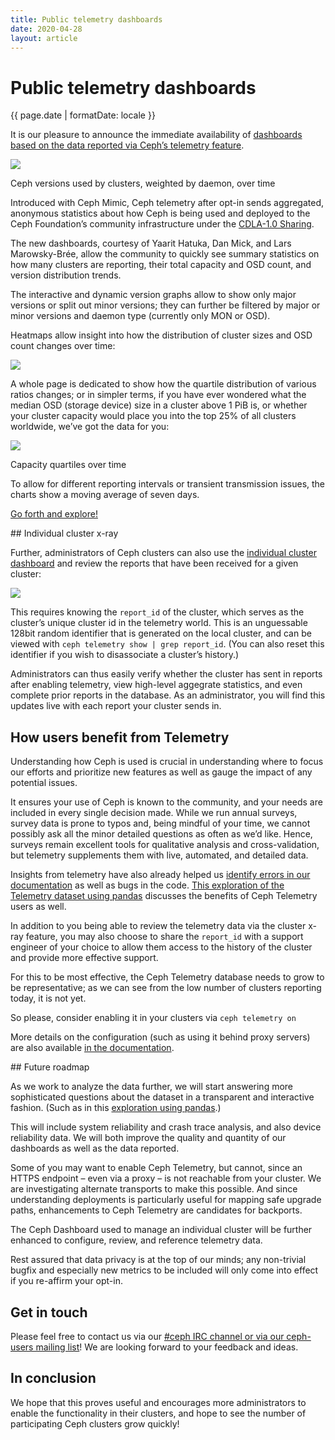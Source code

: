 ```yaml
---
title: Public telemetry dashboards
date: 2020-04-28
layout: article
---
```


# Public telemetry dashboards

<time datetime="{{ page.date }}">{{ page.date | formatDate: locale }}</time>

It is our pleasure to announce the immediate availability of [dashboards based on the data reported via Ceph’s telemetry feature](https://telemetry-public.ceph.com/).

![](https://i1.wp.com/ceph.io/wp-content/uploads/2020/04/Screenshot_2020-04-28-Telemetry-Grafana.png?fit=1024%2C628&ssl=1)

Ceph versions used by clusters, weighted by daemon, over time

Introduced with Ceph Mimic, Ceph telemetry after opt-in sends aggregated, anonymous statistics about how Ceph is being used and deployed to the Ceph Foundation’s community infrastructure under the [CDLA-1.0 Sharing](https://cdla.io/sharing-1-0/).

The new dashboards, courtesy of Yaarit Hatuka, Dan Mick, and Lars Marowsky-Brée, allow the community to quickly see summary statistics on how many clusters are reporting, their total capacity and OSD count, and version distribution trends.

The interactive and dynamic version graphs allow to show only major versions or split out minor versions; they can further be filtered by major or minor versions and daemon type (currently only MON or OSD).

Heatmaps allow insight into how the distribution of cluster sizes and OSD count changes over time:

![](https://i0.wp.com/ceph.io/wp-content/uploads/2020/04/Screenshot_2020-04-27-Telemetry-Grafana1.png?fit=1024%2C435&ssl=1)

A whole page is dedicated to show how the quartile distribution of various ratios changes; or in simpler terms, if you have ever wondered what the median OSD (storage device) size in a cluster above 1 PiB is, or whether your cluster capacity would place you into the top 25% of all clusters worldwide, we’ve got the data for you:

![](https://i2.wp.com/ceph.io/wp-content/uploads/2020/04/Screenshot_2020-04-27-Capacity-Density-Grafana.png?fit=1024%2C324&ssl=1)

Capacity quartiles over time

To allow for different reporting intervals or transient transmission issues, the charts show a moving average of seven days.

[Go forth and explore!](https://telemetry-public.ceph.com/)

## Individual cluster x-ray

Further, administrators of Ceph clusters can also use the [individual cluster dashboard](https://telemetry-public.ceph.com/d/Vs60mbqZk/x-ray?orgId=1) and review the reports that have been received for a given cluster:

![](https://i0.wp.com/ceph.io/wp-content/uploads/2020/04/Screenshot_2020-04-27-X-ray-Grafana.png?fit=1024%2C778&ssl=1)

This requires knowing the `report_id` of the cluster, which serves as the cluster’s unique cluster id in the telemetry world. This is an unguessable 128bit random identifier that is generated on the local cluster, and can be viewed with `ceph telemetry show | grep report_id`. (You can also reset this identifier if you wish to disassociate a cluster’s history.)

Administrators can thus easily verify whether the cluster has sent in reports after enabling telemetry, view high-level aggegrate statistics, and even complete prior reports in the database. As an administrator, you will find this updates live with each report your cluster sends in.

## How users benefit from Telemetry

Understanding how Ceph is used is crucial in understanding where to focus our efforts and prioritize new features as well as gauge the impact of any potential issues.

It ensures your use of Ceph is known to the community, and your needs are included in every single decision made. While we run annual surveys, survey data is prone to typos and, being mindful of your time, we cannot possibly ask all the minor detailed questions as often as we’d like. Hence, surveys remain excellent tools for qualitative analysis and cross-validation, but telemetry supplements them with live, automated, and detailed data.

Insights from telemetry have also already helped us [identify errors in our documentation](https://ceph.io/community/the-first-telemetry-results-are-in/) as well as bugs in the code. [This exploration of the Telemetry dataset using pandas](https://www.slideshare.net/LarsMarowskyBre/ceph-telemetry-improving-softwaredefinedstorage-outcomes) discusses the benefits of Ceph Telemetry users as well.

In addition to you being able to review the telemetry data via the cluster x-ray feature, you may also choose to share the `report_id` with a support engineer of your choice to allow them access to the history of the cluster and provide more effective support.

For this to be most effective, the Ceph Telemetry database needs to grow to be representative; as we can see from the low number of clusters reporting today, it is not yet.

So please, consider enabling it in your clusters via `ceph telemetry on`

More details on the configuration (such as using it behind proxy servers) are also available [in the documentation](https://docs.ceph.com/docs/master/mgr/telemetry/).

## Future roadmap

As we work to analyze the data further, we will start answering more sophisticated questions about the dataset in a transparent and interactive fashion. (Such as in this [exploration using pandas](https://www.slideshare.net/LarsMarowskyBre/ceph-telemetry-improving-softwaredefinedstorage-outcomes).)

This will include system reliability and crash trace analysis, and also device reliability data. We will both improve the quality and quantity of our dashboards as well as the data reported.

Some of you may want to enable Ceph Telemetry, but cannot, since an HTTPS endpoint – even via a proxy – is not reachable from your cluster. We are investigating alternate transports to make this possible. And since understanding deployments is particularly useful for mapping safe upgrade paths, enhancements to Ceph Telemetry are candidates for backports.

The Ceph Dashboard used to manage an individual cluster will be further enhanced to configure, review, and reference telemetry data.

Rest assured that data privacy is at the top of our minds; any non-trivial bugfix and especially new metrics to be included will only come into effect if you re-affirm your opt-in.

## Get in touch

Please feel free to contact us via our [#ceph IRC channel or via our ceph-users mailing list](https://ceph.io/irc/)! We are looking forward to your feedback and ideas.

## In conclusion

We hope that this proves useful and encourages more administrators to enable the functionality in their clusters, and hope to see the number of participating Ceph clusters grow quickly!
